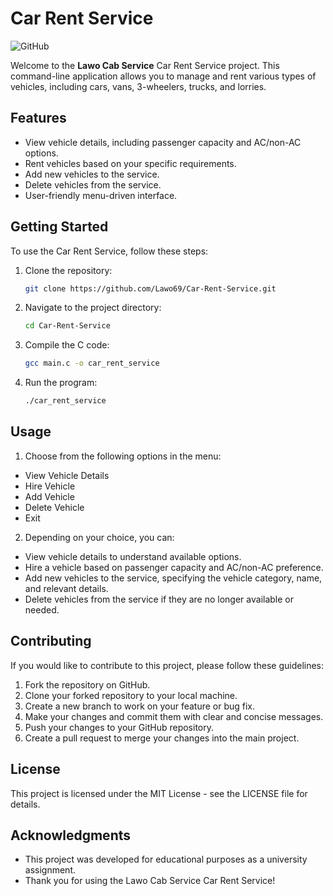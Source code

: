 # Car Rent Service

![GitHub](https://img.shields.io/github/license/Lawo69/Car-Rent-Service)

Welcome to the **Lawo Cab Service** Car Rent Service project. This command-line application allows you to manage and rent various types of vehicles, including cars, vans, 3-wheelers, trucks, and lorries.

## Features

- View vehicle details, including passenger capacity and AC/non-AC options.
- Rent vehicles based on your specific requirements.
- Add new vehicles to the service.
- Delete vehicles from the service.
- User-friendly menu-driven interface.

## Getting Started

To use the Car Rent Service, follow these steps:

1. Clone the repository:

   ```sh
   git clone https://github.com/Lawo69/Car-Rent-Service.git
   ```
2. Navigate to the project directory:
   ```sh
   cd Car-Rent-Service
   ```
3. Compile the C code:
   ```sh
   gcc main.c -o car_rent_service
   ```
4. Run the program:
   ```sh
   ./car_rent_service
   ```

## Usage
1. Choose from the following options in the menu:

- View Vehicle Details
- Hire Vehicle
- Add Vehicle
- Delete Vehicle
- Exit

2. Depending on your choice, you can:

- View vehicle details to understand available options.
- Hire a vehicle based on passenger capacity and AC/non-AC preference.
- Add new vehicles to the service, specifying the vehicle category, name, and relevant details.
- Delete vehicles from the service if they are no longer available or needed.

## Contributing
If you would like to contribute to this project, please follow these guidelines:

1. Fork the repository on GitHub.
2. Clone your forked repository to your local machine.
3. Create a new branch to work on your feature or bug fix.
4. Make your changes and commit them with clear and concise messages.
5. Push your changes to your GitHub repository.
6. Create a pull request to merge your changes into the main project.

## License
This project is licensed under the MIT License - see the LICENSE file for details.

## Acknowledgments
- This project was developed for educational purposes as a university assignment.
- Thank you for using the Lawo Cab Service Car Rent Service!
